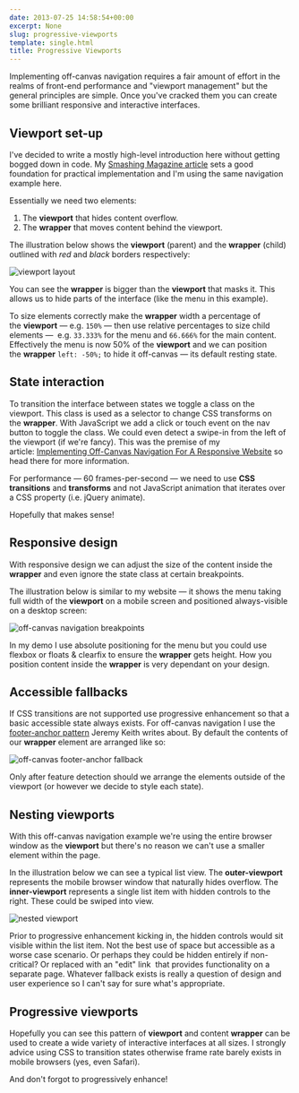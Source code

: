 ```yaml
---
date: 2013-07-25 14:58:54+00:00
excerpt: None
slug: progressive-viewports
template: single.html
title: Progressive Viewports
---
```


Implementing off-canvas navigation requires a fair amount of effort in the realms of front-end performance and "viewport management" but the general principles are simple. Once you've cracked them you can create some brilliant responsive and interactive interfaces.

## Viewport set-up

I've decided to write a mostly high-level introduction here without getting bogged down in code. My [Smashing Magazine article](http://coding.smashingmagazine.com/2013/01/15/off-canvas-navigation-for-responsive-website/) sets a good foundation for practical implementation and I'm using the same navigation example here.

Essentially we need two elements:

1. The **viewport** that hides content overflow.
2. The **wrapper** that moves content behind the viewport.

The illustration below shows the **viewport** (parent) and the **wrapper** (child) outlined with _red_ and _black_ borders respectively:

![viewport layout](/images/2013/07/viewport.svg)

You can see the **wrapper** is bigger than the **viewport** that masks it. This allows us to hide parts of the interface (like the menu in this example).

To size elements correctly make the **wrapper** width a percentage of the **viewport** — e.g. `150%` — then use relative percentages to size child elements —  e.g. `33.333%` for the menu and `66.666%` for the main content. Effectively the menu is now 50% of the **viewport** and we can position the **wrapper** `left: -50%;` to hide it off-canvas — its default resting state.

## State interaction

To transition the interface between states we toggle a class on the viewport. This class is used as a selector to change CSS transforms on the **wrapper**. With JavaScript we add a click or touch event on the nav button to toggle the class. We could even detect a swipe-in from the left of the viewport (if we're fancy). This was the premise of my article: [Implementing Off-Canvas Navigation For A Responsive Website](http://coding.smashingmagazine.com/2013/01/15/off-canvas-navigation-for-responsive-website/) so head there for more information.

For performance — 60 frames-per-second — we need to use **CSS transitions** and **transforms** and not JavaScript animation that iterates over a CSS property (i.e. jQuery animate).

Hopefully that makes sense!

## Responsive design

With responsive design we can adjust the size of the content inside the **wrapper** and even ignore the state class at certain breakpoints.

The illustration below is similar to my website — it shows the menu taking full width of the **viewport** on a mobile screen and positioned always-visible on a desktop screen:

![off-canvas navigation breakpoints](/images/2013/07/off-canvas-breakpoints.svg)

In my demo I use absolute positioning for the menu but you could use flexbox or floats & clearfix to ensure the **wrapper** gets height. How you position content inside the **wrapper** is very dependant on your design.

## Accessible fallbacks

If CSS transitions are not supported use progressive enhancement so that a basic accessible state always exists. For off-canvas navigation I use the [footer-anchor pattern](http://adactio.com/journal/6338/) Jeremy Keith writes about. By default the contents of our **wrapper** element are arranged like so:

![off-canvas footer-anchor fallback](/images/2013/07/off-canvas-fallback.svg)

Only after feature detection should we arrange the elements outside of the viewport (or however we decide to style each state).

## Nesting viewports

With this off-canvas navigation example we're using the entire browser window as the **viewport** but there's no reason we can't use a smaller element within the page.

In the illustration below we can see a typical list view. The **outer-viewport** represents the mobile browser window that naturally hides overflow. The **inner-viewport** represents a single list item with hidden controls to the right. These could be swiped into view.

![nested viewport](/images/2013/07/nested-viewport.svg)

Prior to progressive enhancement kicking in, the hidden controls would sit visible within the list item. Not the best use of space but accessible as a worse case scenario. Or perhaps they could be hidden entirely if non-critical? Or replaced with an "edit" link  that provides functionality on a separate page. Whatever fallback exists is really a question of design and user experience so I can't say for sure what's appropriate.

## Progressive viewports

Hopefully you can see this pattern of **viewport** and content **wrapper** can be used to create a wide variety of interactive interfaces at all sizes. I strongly advice using CSS to transition states otherwise frame rate barely exists in mobile browsers (yes, even Safari).

And don't forgot to progressively enhance!
